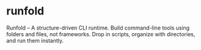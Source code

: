 # runfold
Runfold – A structure-driven CLI runtime. Build command-line tools using folders and files, not frameworks. Drop in scripts, organize with directories, and run them instantly.
